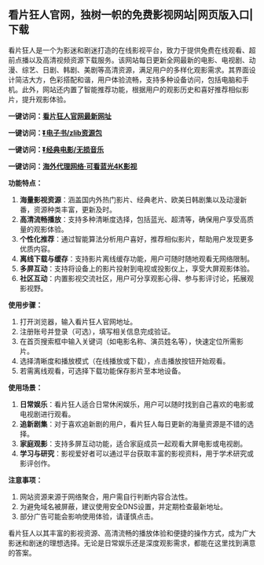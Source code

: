 <h2>看片狂人官网，独树一帜的免费影视网站|网页版入口|下载</h2>
<p>看片狂人是一个为影迷和剧迷打造的在线影视平台，致力于提供免费在线观看、超前点播以及高清视频资源下载服务。该网站每日更新全网最新的电影、电视剧、动漫、综艺、日剧、韩剧、美剧等高清资源，满足用户的多样化观影需求。其界面设计简洁大方，色彩搭配和谐，用户体验流畅，支持多种设备访问，包括电脑和手机。此外，网站还内置了智能推荐功能，根据用户的观影历史和喜好推荐相似影片，提升观影体验。</p>
<p><strong>一键访问：</strong><a href="https://www.xxsnav.com/sites/2779.html" target="_blank"><strong>看片狂人官网最新网址</strong></a></p>
<p><strong>一键访问：</strong><a href="https://pan.quark.cn/s/97703bfac418" target="_blank"><strong>⏬电子书/zlib资源包</strong></a></p>
<p><strong>一键访问：</strong><a href="https://pan.quark.cn/s/0db22432c259" target="_blank"><strong>⏬经典电影/无损音乐</strong></a></p>
<p><strong>一键访问：</strong><a href="http://ip.harmonylink.net/share/e82025" target="_blank"><strong>海外代理网络·可看蓝光4K影视</strong></a></p>
<p><strong>功能特点：</strong></p>
<ol>
  <li><strong>海量影视资源</strong>：涵盖国内外热门影片、经典老片、欧美日韩剧集以及动漫新番，资源种类丰富，更新及时。</li>
  <li><strong>高清流畅播放</strong>：支持多种清晰度选择，包括蓝光、超清等，确保用户享受高质量的观影体验。</li>
  <li><strong>个性化推荐</strong>：通过智能算法分析用户喜好，推荐相似影片，帮助用户发现更多优质内容。</li>
  <li><strong>离线下载与缓存</strong>：支持影片离线缓存功能，用户可随时随地观看无网络限制。</li>
  <li><strong>多屏互动</strong>：支持将设备上的影片投射到电视或投影仪上，享受大屏观影体验。</li>
  <li><strong>社区互动</strong>：内置影视交流社区，用户可分享观影心得、参与影评讨论，拓展观影视野。</li>
</ol>
<p><strong>使用步骤：</strong></p>
<ol>
  <li>打开浏览器，输入看片狂人官网地址。</li>
  <li>注册账号并登录（可选），填写相关信息完成验证。</li>
  <li>在首页搜索框中输入关键词（如电影名称、演员姓名等），快速定位所需影片。</li>
  <li>选择清晰度和播放模式（在线播放或下载），点击播放按钮开始观看。</li>
  <li>若需离线观看，可选择下载功能保存影片至本地设备。</li>
</ol>
<p><strong>使用场景：</strong></p>
<ol>
  <li><strong>日常娱乐</strong>：看片狂人适合日常休闲娱乐，用户可以随时找到自己喜欢的电影或电视剧进行观看。</li>
  <li><strong>追新剧集</strong>：对于喜欢追新剧的用户，看片狂人每日更新的海量资源是不错的选择。</li>
  <li><strong>家庭观影</strong>：支持多屏互动功能，适合家庭成员一起观看大屏电影或电视剧。</li>
  <li><strong>学习与研究</strong>：影视爱好者可以通过平台获取丰富的影视资料，用于学术研究或影评创作。</li>
</ol>
<p><strong>注意事项：</strong></p>
<ol>
  <li>网站资源来源于网络聚合，用户需自行判断内容合法性。</li>
  <li>为避免域名被屏蔽，建议使用安全DNS设置，并定期检查最新地址。</li>
  <li>部分广告可能会影响使用体验，请谨慎点击。</li>
</ol>
<p>看片狂人以其丰富的影视资源、高清流畅的播放体验和便捷的操作方式，成为广大影迷和剧迷的理想选择。无论是日常娱乐还是深度观影需求，都能在这里找到满意的答案。</p>
